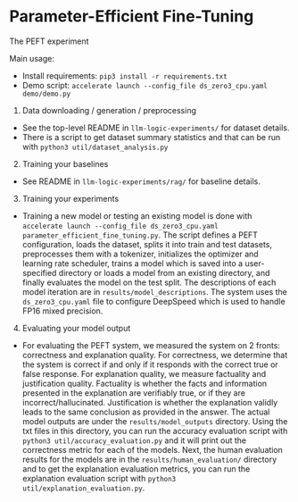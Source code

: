# Parameter-Efficient Fine-Tuning
The PEFT experiment

Main usage:
  - Install requirements: `pip3 install -r requirements.txt`
  - Demo script: `accelerate launch --config_file ds_zero3_cpu.yaml demo/demo.py`

1. Data downloading / generation / preprocessing
  - See the top-level README in `llm-logic-experiments/` for dataset details. 
  - There is a script to get dataset summary statistics and that can be run with `python3 util/dataset_analysis.py`

2. Training your baselines
  - See README in `llm-logic-experiments/rag/` for baseline details. 
 
3. Training your experiments
  - Training a new model or testing an existing model is done with `accelerate launch --config_file ds_zero3_cpu.yaml parameter_efficient_fine_tuning.py`. The script defines a PEFT configuration, loads the dataset, splits it into train and test datasets, preprocesses them with a tokenizer, initializes the optimizer and learning rate scheduler, trains a model which is saved into a user-specified directory or loads a model from an existing directory, and finally evaluates the model on the test split. The descriptions of each model iteration are in `results/model_descriptions`. The system uses the `ds_zero3_cpu.yaml` file to configure DeepSpeed which is used to handle FP16 mixed precision. 

4. Evaluating your model output
  - For evaluating the PEFT system, we measured the system on 2 fronts: correctness and explanation quality. For correctness, we determine that the system is correct if and only if it responds with the correct true or false response. For explanation quality, we measure factuality and justification quality. Factuality is whether the facts and information presented in the explanation are verifiably true, or if they are incorrect/hallucinated. Justification is whether the explanation validly leads to the same conclusion as provided in the answer. The actual model outputs are under the `results/model_outputs` directory. Using the txt files in this directory, you can run the accuracy evaluation script with `python3 util/accuracy_evaluation.py` and it will print out the correctness metric for each of the models. Next, the human evaluation results for the models are in the `results/human_evaluation/` directory and to get the explanation evaluation metrics, you can run the explanation evaluation script with `python3 util/explanation_evaluation.py`. 
 